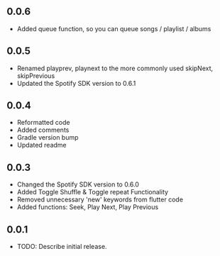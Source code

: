 ## 0.0.6
* Added queue function, so you can queue songs / playlist / albums 

## 0.0.5
* Renamed playprev, playnext to the more commonly used skipNext, skipPrevious
* Updated the Spotify SDK version to 0.6.1

## 0.0.4
* Reformatted code 
* Added comments 
* Gradle version bump
* Updated readme 

## 0.0.3
* Changed the Spotify SDK version to 0.6.0
* Added Toggle Shuffle & Toggle repeat Functionality
* Removed unnecessary 'new' keywords from flutter code
* Added functions: Seek, Play Next, Play Previous
  
## 0.0.1

* TODO: Describe initial release.
